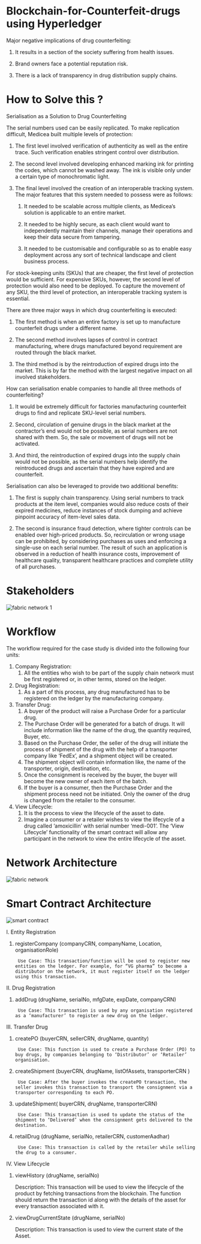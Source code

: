 # Blockchain-for-Counterfeit-drugs using Hyperledger
Major negative implications of drug counterfeiting: 
  1. It results in a section of the society suffering from health issues. 

  2. Brand owners face a potential reputation risk. 

  3. There is a lack of transparency in drug distribution supply chains.


# How to Solve this ?

Serialisation as a Solution to Drug Counterfeiting

The serial numbers used can be easily replicated. To make replication difficult, Medicea built multiple levels of protection:
  1. The first level involved verification of authenticity as well as the entire trace. Such verification enables stringent control over distribution.

  2. The second level involved developing enhanced marking ink for printing the codes, which cannot be washed away. The ink is visible only under a certain type of monochromatic light.

  3. The final level involved the creation of an interoperable tracking system. The major features that this system needed to possess were as follows:

      1. It needed to be scalable across multiple clients, as Medicea’s solution is applicable to an entire market.

      2. It needed to be highly secure, as each client would want to independently maintain their channels, manage their operations and keep their data secure from tampering.

      3. It needed to be customisable and configurable so as to enable easy deployment across any sort of technical landscape and client business process.



For stock-keeping units (SKUs) that are cheaper, the first level of protection would be sufficient. For expensive SKUs, however, the second level of protection would also need to be deployed. To capture the movement of any SKU, the third level of protection, an interoperable tracking system is essential.



There are three major ways in which drug counterfeiting is executed: 

  1. The first method is when an entire factory is set up to manufacture counterfeit drugs under a different name. 

 2. The second method involves lapses of control in contract manufacturing, where drugs manufactured beyond requirement are routed through the black market. 

  3. The third method is by the reintroduction of expired drugs into the market. This is by far the method with the largest negative impact on all involved stakeholders.



How can serialisation enable companies to handle all three methods of counterfeiting? 

 1. It would be extremely difficult for factories manufacturing counterfeit drugs to find and replicate SKU-level serial numbers.

  2. Second, circulation of genuine drugs in the black market at the contractor’s end would not be possible, as serial numbers are not shared with them. So, the sale or movement of drugs will not be activated.

  3. And third, the reintroduction of expired drugs into the supply chain would not be possible, as the serial numbers help identify the reintroduced drugs and ascertain that they have expired and are counterfeit.




Serialisation can also be leveraged to provide two additional benefits: 

  1. The first is supply chain transparency. Using serial numbers to track products at the item level, companies would also reduce costs of their expired medicines, reduce instances of stock dumping and achieve pinpoint accuracy of item-level sales data. 

  2. The second is insurance fraud detection, where tighter controls can be enabled over high-priced products. So, recirculation or wrong usage can be prohibited, by considering purchases as uses and enforcing a single-use on each serial number. The result of such an application is observed in a reduction of health insurance costs, improvement of healthcare quality, transparent healthcare practices and complete utility of all purchases.


# Stakeholders


![fabric network 1](https://user-images.githubusercontent.com/22168000/160122786-fc1c1c66-4a9c-4b89-a754-ec83461d6b85.png)


# Workflow
The workflow required for the case study is divided into the following four units:

 
1. Company Registration: 
    1. All the entities who wish to be part of the supply chain network must be first registered or, in other terms, stored on the ledger. 
2. Drug Registration:
    1. As a part of this process, any drug manufactured has to be registered on the ledger by the manufacturing company. 
3. Transfer Drug:
    1. A buyer of the product will raise a Purchase Order for a particular drug.
    2. The Purchase Order will be generated for a batch of drugs. It will include information like the name of the drug, the quantity required, Buyer, etc.
    3. Based on the Purchase Order, the seller of the drug will initiate the process of shipment of the drug with the help of a transporter company like ‘FedEx’, and a shipment object will be created.
    4. The shipment object will contain information like, the name of the transporter, origin, destination, etc.
    5. Once the consignment is received by the buyer, the buyer will become the new owner of each item of the batch. 
    6. If the buyer is a consumer, then the Purchase Order and the shipment process need not be initiated. Only the owner of the drug is changed from the retailer to the consumer. 
4. View Lifecycle: 
    1. It is the process to view the lifecycle of the asset to date. 
    2. Imagine a consumer or a retailer wishes to view the lifecycle of a drug called ‘amoxicillin’ with serial number ‘medi-001’. The ‘View Lifecycle’ functionality of the smart contract will allow any participant in the network to view the entire lifecycle of the asset.



# Network Architecture

![fabric network](https://user-images.githubusercontent.com/22168000/160122880-d5e6c943-c89c-4798-8b45-ccf50cbf8f40.png)


# Smart Contract Architecture

![smart contract](https://user-images.githubusercontent.com/22168000/160123188-b1ad2117-1be7-451d-afa8-f2ba9cce939f.png)

I. Entity Registration
  1. registerCompany (companyCRN, companyName, Location, organisationRole)

          Use Case: This transaction/function will be used to register new entities on the ledger. For example, for “VG pharma” to become a distributor on the network, it must register itself on the ledger using this transaction.
 
II. Drug Registration
  1. addDrug (drugName, serialNo, mfgDate, expDate, companyCRN)

          Use Case: This transaction is used by any organisation registered as a ‘manufacturer’ to register a new drug on the ledger.

III. Transfer Drug
  1. createPO (buyerCRN, sellerCRN, drugName, quantity)

          Use Case: This function is used to create a Purchase Order (PO) to buy drugs, by companies belonging to ‘Distributor’ or ‘Retailer’ organisation.
 
  2. createShipment (buyerCRN, drugName, listOfAssets, transporterCRN )

          Use Case: After the buyer invokes the createPO transaction, the seller invokes this transaction to transport the consignment via a transporter corresponding to each PO.
     
  3. updateShipment( buyerCRN, drugName, transporterCRN)

          Use Case: This transaction is used to update the status of the shipment to ‘Delivered’ when the consignment gets delivered to the destination.   
      
  4. retailDrug (drugName, serialNo, retailerCRN, customerAadhar)

          Use Case: This transaction is called by the retailer while selling the drug to a consumer. 
      
      
IV. View Lifecycle
  1. viewHistory (drugName, serialNo)


      Description:
        This transaction will be used to view the lifecycle of the product by fetching transactions from the blockchain. 
        The function should return the transaction id along with the details of the asset for every transaction associated with it.
      
  2. viewDrugCurrentState (drugName, serialNo)
 

      Description:
        This transaction is used to view the current state of the Asset.
 



